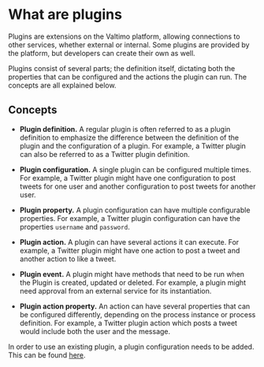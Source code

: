 # What are plugins

Plugins are extensions on the Valtimo platform, allowing connections to other services, whether external or internal. 
Some plugins are provided by the platform, but developers can create their own as well.

Plugins consist of several parts; the definition itself, dictating both the properties that can be configured
and the actions the plugin can run. The concepts are all explained below.

## Concepts

* **Plugin definition.** A regular plugin is often referred to as a plugin definition to emphasize the difference 
between the definition of the plugin and the configuration of a plugin. For example, a Twitter plugin can also be
referred to as a Twitter plugin definition.

* **Plugin configuration.** A single plugin can be configured multiple times. For example, a Twitter plugin might have 
one configuration to post tweets for one user and another configuration to post tweets for another user.

* **Plugin property.** A plugin configuration can have multiple configurable properties. For example, a Twitter 
plugin configuration can have the properties `username` and `password`.

* **Plugin action.** A plugin can have several actions it can execute. For example, a Twitter plugin might have 
one action to post a tweet and another action to like a tweet.

* **Plugin event.** A plugin might have methods that need to be run when the Plugin is created, updated or deleted. 
For example, a plugin might need approval from an external service for its instantiation.

* **Plugin action property.** An action can have several properties that can be configured differently, depending on
the process instance or process definition. For example, a Twitter plugin action which posts a tweet would include both
the user and the message.

In order to use an existing plugin, a plugin configuration needs to be added. This can be found 
[here](../../using-valtimo/plugin/configure-plugin.md).
